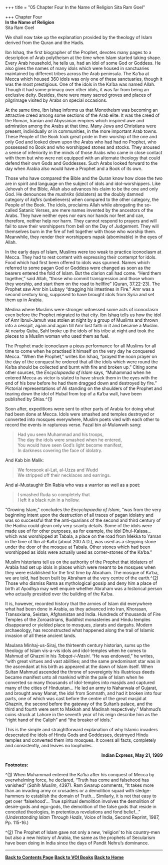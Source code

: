 +++
title = "05 Chapter Four In the Name of Religion Sita Ram Goel"

+++
Chapter Four  
**In the Name of Religion**  
Sita Ram Goel

We shall now take up the explanation provided by the theology of Islam
derived from the Quran and the Hadis.

Ibn Ishaq, the first biographer of the Prophet, devotes many pages to a
description of Arab polytheism at the time when Islam started taking
shape.  Every Arab household, he tells us, had an idol of some God or
Goddess.  He also gives the names of many idols which were housed in
sanctuaries maintained by different tribes across the Arab peninsula. 
The Ka‘ba at Mecca which housed 360 idols was only one of these
sanctuaries, though it was the most prestigious.  One of the idols in
the Ka’ba was named Allah.  Though it had some primacy over other idols,
it was far from being an exclusive deity.  Besides, there were many
sacred groves and places of pilgrimage visited by Arabs on special
occasions.

At the same time, Ibn Ishaq informs us that Monotheism was becoming an
attractive creed among some sections of the Arab elite.  It was the
creed of the Roman, Iranian and Abyssinian empires which inspired awe
and admiration among the Arabs at that time.  Many Jews and Christians
were present, individually or in communities, in the more important Arab
towns.  These People of the Book took great pride in their worship of
the one and only God and looked down upon the Arabs who had had no
Prophet, who possessed no Book and who worshipped stones and stocks. 
They aroused a sense of inferiority in the minds of those Arabs who came
in close contact with them but who were not equipped with an alternate
theology that could defend their own Gods and Goddesses.  Such Arabs
looked forward to the day when Arabia also would have a Prophet and a
Book of its own.

Those who have compared the Bible and the Quran know how close the two
are in spirit and language on the subject of idols and
idol-worshippers.  Like Jehovah of the Bible, Allah also advances his
claim to be the one and only God.  He denounces the *mushriks*
(idolaters) as the doubly damned category of *kafirs* (unbelievers) when
compared to the other category, the People of the Book.  The idols,
proclaims Allah while abrogating the so-called Satanic Verses, are mere
names invented by the ancestors of the Arabs.  They have neither eyes
nor ears nor hands nor feet and can, therefore, neither help nor harm. 
They cannot respond to prayers and will fail to save their worshippers
from bell on the Day of Judgement.  They will themselves burn in the
fire of hell together with those who worship them.  Meanwhile, they
render their worshippers napak (abominable) in the eyes of Allah.

In the early days of Islam, Muslims were too weak to practice iconoclasm
at Mecca.  They had to rest content with expressing their contempt for
idols.  Food which had first been offered to idols was spurned.  Names
which referred to some pagan God or Goddess were changed as soon as the
bearers entered the fold of Islam.  But the clarion call had come. 
“Herd them together,” said Allah, “those who commit transgression and
those whom they worship, and start them on the road to hellfire” (Quran,
37.22-23). The Prophet saw Amr bin Lubayy “dragging his intestines in
Fire.” Amr was a second century king, supposed to have brought idols
from Syria and set them up in Arabia.

Medina where Muslims were stronger witnessed some acts of iconoclasm
even before the Prophet migrated to that city.  Ibn Ishaq tells us how
the idol of Amr Ibnul-Jamuh was stolen at night by a group of Muslims
and thrown into a cesspit, again and again till Amr lost faith in it and
became a Muslim.  At nearby Quba, Sahl broke up the idols of his tribe
at night and took the pieces to a Muslim woman who used them as fuel.

The Prophet made iconoclasm a pious performance for all Muslims for all
time to come when he practised it himself on the very day he conquered
Mecca.  “When the Prophet,” writes Ibn Ishaq, “prayed the noon prayer on
the day of the conquest he ordered that all the idols which were round
the Ka‘ba should be collected and burnt with fire and broken up.” Citing
some other sources, the *Encyclopaedia of Islam* says, “Muhammad when he
entered Mecca as victor is stated to have struck them in the eyes with
the end of his bow before he had them dragged down and destroyed by
fire.” Pictorial representations of Ali standing on the shoulders of the
Prophet and tearing down the idol of Hubal from top of a Ka‘ba wall,
have been published by Shias.^([1](#1))

Soon after, expeditions were sent to other parts of Arabia for doing
what had been done at Mecca.  Idols were smashed and temples destroyed
or converted into mosques everywhere, Muslim poets vied with each other
to record the events in rapturous verse.  Fazal bin al-Mulawwih sang:

> Had you seen Muhammad and his troops,  
> The day the idols were smashed when he entered,  
> You would have seen God’s light become manifest,  
> In darkness covering the face of idolatry.

And Kab bin Malik:

> We foresook al-Lat, al-Uzza and Wudd  
> We stripped off their necklaces and earrings.

And al-Mustaughir Bin Rabia who was a warrior as well as a poet:

> I smashed Ruda so completely that  
> I left it a black ruin in a hollow.

“Growing Islam,” concludes the *Encyclopaedia of Islam*, “was from the
very beginning intent upon the destruction of all traces of pagan
idolatry and was so successful that the anti-quarians of the second and
third century of the Hadira could glean only very scanty details.  Some
of the idols were made use of for other purposes, as for example, the
idol Dhul-Kalasa… which was worshipped at Tabala, a place on the road
from Mekka to Yaman in the time of Ibn al-Kalbi (about 200 A.D.), was
used as a stepping stone under the door of the mosque at Tabala.  Other
stones which had been worshipped as idols were actually used as
corner-stones of the Ka‘ba.”

Muslim historians tell us on the authority of the Prophet that idolaters
of Arabia had set up idols in places which were meant to be mosques when
they were established for the first time by Abraham.  The mosque of
Ka‘ba, we are told, had been built by Abraham at the very centre of the
earth.^([2](#2))  Those who dismiss Rama as mythological gossip and deny
him a place of birth at Ayodhya may well enquire whether Abraham was a
historical person who actually presided over the building of the Ka‘ba.

It is, however, recorded history that the armies of Islam did everywhere
what had been done in Arabia, as they advanced into Iran, Khorasan,
Transoxiana, Seistan, Afghanistan and India.  Hundreds of thousands of
Fire Temples of the Zoroastrians, Buddhist monasteries and Hindu temples
disappeared or yielded place to mosques, ziarats and dargahs.  Modern
archaeology, has reconstructed what happened along the trail of Islamic
invasion of all these ancient lands.

Maulana Minhaj-us-Siraj, the thirteenth century historian, sums up the
theology of Islam vis-a-vis idols and idol-temples when he comes to
Mahmud of Ghazni in his *Tabqat-i-Nasiri*. “He was endowed,” he writes,
“with great virtues and vast abilities; and the same predominant star
was in the ascendant at his birth as appeared at the dawn of Islam
itself.  When Sultan Mahmud ascended the throne of sovereignty his
illustrious deeds became manifest unto all mankind within the pale of
Islam when he converted so many thousands of idol-temples into masjids
and captured many of the cities of Hindustan… He led an army to
Naharwala of Gujarat, and brought away Manat, the idol from Somnath, and
had it broken into four parts, one of which was cast before the centre
of the great masjid at Ghaznin, the second before the gateway of the
Sultan’s palace, and the third and fourth were sent to Makkah and
Madinah respectively.” Mahmud’s coins struck at Lahore in the seventh
year of his reign describe him as the “right hand of the Caliph” and
“the breaker of idols.”

This is the simple and straightforward explanation of why Islamic
invaders desecrated the idols of Hindu Gods and Goddesses, destroyed
Hindu temples and converted them into mosques.  It covers all facts,
completely and consistently, and leaves no loopholes.

<div align="right">

**Indian Express, May 21, 1989**

</div>

  

**Footnotes:**

^([1](#1a)) When Muhammad entered the Ka‘ba after his conquest of Mecca
by overwhelming force, he declared, “Truth has come and falsehood has
vanished” (*Sahih Muslim*, 4397).  Ram Swarup comments, “It takes more
than an invading army or crusaders or a demolition squad with
sledge-hammers to establish the domain of Truth… Similarly, it is not
that easy to get over ‘falsehood’… True spiritual demolition involves
the demolition of desire-gods and ego-gods, the demolition of the false
gods that reside in conceited theologies, in pretentious revelations and
fond belief…” (*Understanding Islam Through Hadis*, Voice of India,
Second Reprint, 1987, Pp. 115-16.)

^([2](#2a)) The Prophet of Islam gave not only a new, ‘religion’ to his
country-men but also a new history of Arabia, the same as the prophets
of Secularism have been doing in India since the days of Pandit Nehru’s
dominance.

------------------------------------------------------------------------

**[Back to Contents Page](index.htm)    [Back to VOI
Books](http://voiceofdharma.org/books)    [Back to
Home](http://voiceofdharma.org)**
